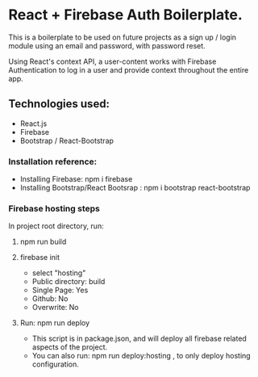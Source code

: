 # React + Firebase Auth Boilerplate.

This is a boilerplate to be used on future projects as a sign up / login module using an email and password, with password reset.

Using React's context API, a user-content works with Firebase Authentication to log in a user and provide context throughout the entire app.

## Technologies used:

- React.js
- Firebase
- Bootstrap / React-Bootstrap

### Installation reference:

- Installing Firebase: npm i firebase
- Installing Bootstrap/React Bootsrap : npm i bootstrap react-bootstrap

### Firebase hosting steps

In project root directory, run:

1. npm run build
2. firebase init


    - select "hosting"
    - Public directory: build
    - Single Page: Yes
    - Github: No
    - Overwrite: No

3. Run: npm run deploy


    - This script is in package.json, and will deploy all firebase related aspects of the project.
    - You can also run: npm run deploy:hosting , to only deploy hosting configuration.
